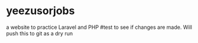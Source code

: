 # yeezusorjobs
a website to practice Laravel and PHP
#test to see if changes are made. Will push this to git as a dry run